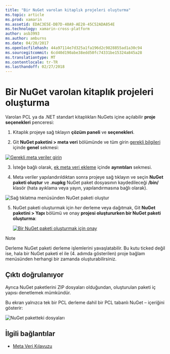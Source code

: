 ```yaml
---
title: "Bir NuGet varolan kitaplık projeleri oluşturma"
ms.topic: article
ms.prod: xamarin
ms.assetid: EDAC3E5E-DB7D-40A9-AE28-45C52ADA854E
ms.technology: xamarin-cross-platform
author: asb3993
ms.author: amburns
ms.date: 04/20/2017
ms.openlocfilehash: 44a97114e7d325a1fa196d2c9828855ad1a30c94
ms.sourcegitcommit: 6cd40d190abe38edd50fc74331be15324a845a28
ms.translationtype: MT
ms.contentlocale: tr-TR
ms.lasthandoff: 02/27/2018
---
```

# <a name="creating-a-nuget-from-existing-library-projects"></a>Bir NuGet varolan kitaplık projeleri oluşturma

Varolan PCL ya da .NET standart kitaplıkları NuGets içine açılabilir **proje seçenekleri** penceresi:

1. Kitaplık projeye sağ tıklayın **çözüm paneli** ve **seçenekleri**.

2. Git **NuGet paketini > meta veri** bölümünde ve tüm girin [gerekli bilgileri](~/cross-platform/app-fundamentals/nuget-multiplatform-libraries/metadata.md) içinde **genel** sekmesi:

  [ ![](existing-library-images/existing-metadata-sml.png "Gerekli meta veriler girin")](existing-library-images/existing-metadata.png)

3. İsteğe bağlı olarak, [ek meta veri ekleme](~/cross-platform/app-fundamentals/nuget-multiplatform-libraries/metadata.md) içinde **ayrıntıları** sekmesi.

4. Meta veriler yapılandırıldıktan sonra projeye sağ tıklayın ve seçin **NuGet paketi oluştur** ve **.nupkg** NuGet paket dosyasının kaydedileceği **/bin/** klasör (hata ayıklama veya yayın, yapılandırmasına bağlı olarak).

  ![](existing-library-images/create-nuget-package.png "Sağ tıklatma menüsünden NuGet paketi oluştur")

5. NuGet paketi oluşturmak için _her_ derleme veya dağıtmak, Git **NuGet paketini > Yapı** bölümü ve onay **projesi oluştururken bir NuGet paketi oluşturma**:

    [ ![](existing-library-images/existing-tickbox-sml.png "Bir NuGet paketi oluşturmak için onay")](existing-library-images/existing-tickbox.png)

> [!NOTE]
> Derleme NuGet paketi derleme işlemlerini yavaşlatabilir. Bu kutu ticked değil ise, hala bir NuGet paketi el ile (4. adımda gösterilen) proje bağlam menüsünden herhangi bir zamanda oluşturabilirsiniz.

## <a name="verifying-the-output"></a>Çıktı doğrulanıyor

Ayrıca NuGet paketlerini ZIP dosyaları olduğundan, oluşturulan paketi iç yapısı denetlemek mümkündür.

Bu ekran yalnızca tek bir PCL derleme dahil bir PCL tabanlı NuGet – içeriğini gösterir:

![](existing-library-images/nuget-output.png "NuGet paketteki dosyaları")


## <a name="related-links"></a>İlgili bağlantılar

- [Meta Veri Kılavuzu](~/cross-platform/app-fundamentals/nuget-multiplatform-libraries/metadata.md)
